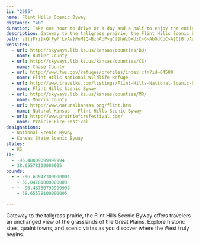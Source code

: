 ```yaml
---
id: "2095"
name: Flint Hills Scenic Byway
distance: "48"
duration: Take one hour to drive or a day and a half to enjoy the entire byway.
description: Gateway to the tallgrass prairie, the Flint Hills Scenic Byway offers travelers an unchanged view of the grasslands of the Great Plains. Explore historic sites, quaint towns, and scenic vistas as you discover where the West truly begins.
path: s}|jFri|kQfFy@`LvAv}@nM|Q~BzhAbP~gC|]hWzDxUzC~G~AbGdCpC~A|C|BfoApnAbExCvDlBnD~@dNnBzHhBnRtG~LrEdNbDbFp@zJp@bEJxECla@yAniAgDrFK`FDhKl@xG|@|F`AzGjB|G~BlF`CpFxCtEtCtDpC`ElD~A|AdBfBzqAnuAnMvLppAxjAhCxAnBx@pDdAbC`@xDXnMJ`IEngAPhDQbGy@nVmFl\oGnF]zRMfE_@xH{BfLyF`IsCnPsDfC_@rEMfENlFx@|Bv@hB|@vD|BhB|AdObPxCrC|BrApDrAfCd@bBPldEd@~PHfH[jMeCxOmDrBw@r@[tB_BjH}JbA}Bd@uAvQcx@\yBJqCGuKphCa@hs@LrSErRY|VE`sA?zpAJfDJhFl@bBd@bDlAhc@hXvg@pXjB~@lBf@vD`@|EO|B_@hDqArBsA`MmM|BoB|DeChEgBrBe@vKmBnl@eJ|EUlH`@bx@rRvEx@fFRtq@?bDJrALv`AbNlBb@hDfAhClA|EfD|yAvhAnPvMxRxKvUbM`A^~@BdGAnAAnlDSztAQlRKxPBxUTjMo@xCe@fBeAbFoErAeAfO_IlA[`h@}@`\R`LGlIFvEPrAf@x@x@|KrOlDrE|AdB~NtMpKpNbBlEjHpUxE~OnBfIvHvVlBzElAlB`AfAdJxIbBrA~A~@pElBbBf@hD\rC?|CYvVgFjBSfDC|AJ|Cl@nBv@rBfAdDfDhK`NrGxH|@r@bB`AfJdErBzAjOnQzJfO~LfPpJnLhAr@baChkArBjAx@jA^t@V|@JfAIhaBJ~AXfAd@z@v@t@n@^bANrBBfcFW
websites:
  - url: http://skyways.lib.ks.us/kansas/counties/BU/
    name: Butler County
  - url: http://skyways.lib.ks.us/kansas/counties/CS/
    name: Chase County
  - url: http://www.fws.gov/refuges/profiles/index.cfm?id=64580
    name: Flint Hills National Wildlife Refuge
  - url: http://www.travelks.com/listings/Flint-Hills-National-Scenic-Byway/3422/
    name: Flint Hills Scenic Byway
  - url: http://skyways.lib.ks.us/kansas/counties/MR/
    name: Morris County
  - url: http://www.naturalkansas.org/flint.htm
    name: Natural Kansas - Flint Hills Scenic Byway
  - url: http://www.prairiefirefestival.com/
    name: Prairie Fire Festival
designations:
  - National Scenic Byway
  - Kansas State Scenic Byway
states:
  - KS
ll:
  - -96.48809099999994
  - 38.65578100000005
bounds:
  - - -96.63947300000001
    - 38.04781000000003
  - - -96.48780799999997
    - 38.65578100000005

---
```


Gateway to the tallgrass prairie, the Flint Hills Scenic Byway offers travelers an unchanged view of the grasslands of the Great Plains. Explore historic sites, quaint towns, and scenic vistas as you discover where the West truly begins.
